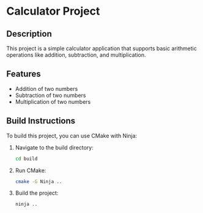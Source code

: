 # Calculator Project

## Description
This project is a simple calculator application that supports basic arithmetic operations like addition, subtraction, and multiplication.

## Features
- Addition of two numbers
- Subtraction of two numbers
- Multiplication of two numbers

## Build Instructions
To build this project, you can use CMake with Ninja:

1. Navigate to the build directory:
   ```bash
   cd build
2. Run CMake:
   ```bash
   cmake -G Ninja ..
3. Build the project:
   ```bash
   ninja ..
